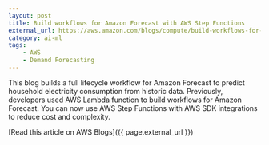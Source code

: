 ```yaml
---
layout: post
title: Build workflows for Amazon Forecast with AWS Step Functions
external_url: https://aws.amazon.com/blogs/compute/build-workflows-for-amazon-forecast-with-aws-step-functions/
category: ai-ml
tags:
    - AWS
    - Demand Forecasting
---
```

This blog builds a full lifecycle workflow for Amazon Forecast to predict household electricity consumption from historic data. Previously, developers used AWS Lambda function to build workflows for Amazon Forecast. You can now use AWS Step Functions with AWS SDK integrations to reduce cost and complexity.
<!--more-->

[Read this article on AWS Blogs]({{ page.external_url }})
